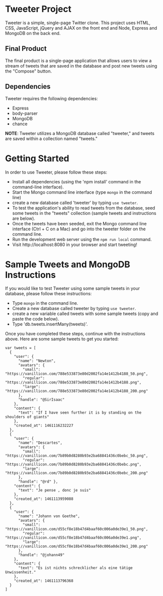 # Tweeter Project

Tweeter is a simple, single-page Twitter clone. This project uses HTML, CSS, JavaScript, jQuery and AJAX on the front end and Node, Express and MongoDB on the back end.

## Final Product

The final product is a single-page application that allows users to view a stream of tweets that are saved in the database and post new tweets using the "Compose" button.

## Dependencies

Tweeter requires the following dependencies:

- Express
- body-parser
- MongoDB
- chance

**NOTE**: Tweeter utilizes a MongoDB database called "tweeter," and tweets are saved within a collection named "tweets."

# Getting Started

In order to use Tweeter, please follow these steps:
- Install all dependencies (using the 'npm install' command in the command-line interface).
- Start the Mongo command line interface (type `mongo` in the command line)
- create a new database called 'tweeter' by typing `use tweeter`.
- To test the application's ability to read tweets from the database, seed some tweets in the "tweets" collection (sample tweets and instructions are below).
- Once the tweets have been seeded, exit the Mongo command line interface (Ctrl + C on a Mac) and go into the tweeter folder on the command line.
- Run the development web server using the `npm run local` command.
- Visit http://localhost:8080 in your browser and start tweeting!


# Sample Tweets and MongoDB Instructions

If you would like to test Tweeter using some sample tweets in your database, please follow these instructions:

- Type `mongo` in the command line.
- Create a new database called tweeter by typing `use tweeter`.
- create a new variable called tweets with some sample tweets (copy and paste the code below).
- Type 'db.tweets.insertMany(tweets)'.

Once you have completed these steps, continue with the instructions above. Here are some sample tweets to get you started:

```
var tweets = [
  {
    "user": {
      "name": "Newton",
      "avatars": {
        "small":   "https://vanillicon.com/788e533873e80d2002fa14e1412b4188_50.png",
        "regular": "https://vanillicon.com/788e533873e80d2002fa14e1412b4188.png",
        "large":   "https://vanillicon.com/788e533873e80d2002fa14e1412b4188_200.png"
      },
      "handle": "@SirIsaac"
    },
    "content": {
      "text": "If I have seen further it is by standing on the shoulders of giants"
    },
    "created_at": 1461116232227
  },
  {
    "user": {
      "name": "Descartes",
      "avatars": {
        "small":   "https://vanillicon.com/7b89b0d8280b93e2ba68841436c0bebc_50.png",
        "regular": "https://vanillicon.com/7b89b0d8280b93e2ba68841436c0bebc.png",
        "large":   "https://vanillicon.com/7b89b0d8280b93e2ba68841436c0bebc_200.png"
      },
      "handle": "@rd" },
    "content": {
      "text": "Je pense , donc je suis"
    },
    "created_at": 1461113959088
  },
  {
    "user": {
      "name": "Johann von Goethe",
      "avatars": {
        "small":   "https://vanillicon.com/d55cf8e18b47d4baaf60c006a0de39e1_50.png",
        "regular": "https://vanillicon.com/d55cf8e18b47d4baaf60c006a0de39e1.png",
        "large":   "https://vanillicon.com/d55cf8e18b47d4baaf60c006a0de39e1_200.png"
      },
      "handle": "@johann49"
    },
    "content": {
      "text": "Es ist nichts schrecklicher als eine tätige Unwissenheit."
    },
    "created_at": 1461113796368
  }
]
```
